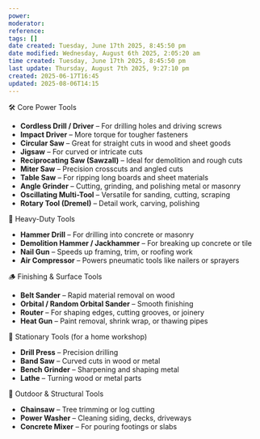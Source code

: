 ```yaml
---
power: 
moderator: 
reference: 
tags: []
date created: Tuesday, June 17th 2025, 8:45:50 pm
date modified: Wednesday, August 6th 2025, 2:05:20 am
time created: Tuesday, June 17th 2025, 8:45:50 pm
last update: Thursday, August 7th 2025, 9:27:10 pm
created: 2025-06-17T16:45
updated: 2025-08-06T14:15
---
```

🛠️ Core Power Tools

- **Cordless Drill / Driver** – For drilling holes and driving screws
- **Impact Driver** – More torque for tougher fasteners
- **Circular Saw** – Great for straight cuts in wood and sheet goods
- **Jigsaw** – For curved or intricate cuts
- **Reciprocating Saw (Sawzall)** – Ideal for demolition and rough cuts
- **Miter Saw** – Precision crosscuts and angled cuts
- **Table Saw** – For ripping long boards and sheet materials
- **Angle Grinder** – Cutting, grinding, and polishing metal or masonry
- **Oscillating Multi-Tool** – Versatile for sanding, cutting, scraping
- **Rotary Tool (Dremel)** – Detail work, carving, polishing

🧱 Heavy-Duty Tools

- **Hammer Drill** – For drilling into concrete or masonry
- **Demolition Hammer / Jackhammer** – For breaking up concrete or tile
- **Nail Gun** – Speeds up framing, trim, or roofing work
- **Air Compressor** – Powers pneumatic tools like nailers or sprayers

🪵 Finishing & Surface Tools

- **Belt Sander** – Rapid material removal on wood
- **Orbital / Random Orbital Sander** – Smooth finishing
- **Router** – For shaping edges, cutting grooves, or joinery
- **Heat Gun** – Paint removal, shrink wrap, or thawing pipes

🧰 Stationary Tools (for a home workshop)

- **Drill Press** – Precision drilling
- **Band Saw** – Curved cuts in wood or metal
- **Bench Grinder** – Sharpening and shaping metal
- **Lathe** – Turning wood or metal parts

🌲 Outdoor & Structural Tools

- **Chainsaw** – Tree trimming or log cutting
- **Power Washer** – Cleaning siding, decks, driveways
- **Concrete Mixer** – For pouring footings or slabs